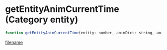 # getEntityAnimCurrentTime (Category entity)

```js
function getEntityAnimCurrentTime(entity: number, animDict: string, animName: string): number
```

[filename](getEntityAnimCurrentTime_m.md ':include')